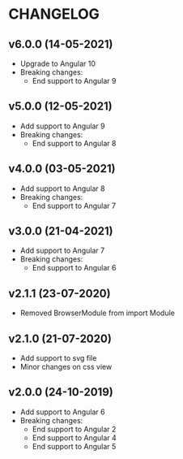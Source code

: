 # CHANGELOG

## v6.0.0 (14-05-2021)

- Upgrade to Angular 10
- Breaking changes:
  - End support to Angular 9

## v5.0.0 (12-05-2021)

- Add support to Angular 9
- Breaking changes:
  - End support to Angular 8

## v4.0.0 (03-05-2021)

- Add support to Angular 8
- Breaking changes:
  - End support to Angular 7

## v3.0.0 (21-04-2021)

- Add support to Angular 7
- Breaking changes:
  - End support to Angular 6
  
## v2.1.1 (23-07-2020)

- Removed BrowserModule from import Module

## v2.1.0 (21-07-2020)

- Add support to svg file
- Minor changes on css view

## v2.0.0 (24-10-2019)

- Add support to Angular 6
- Breaking changes:
  - End support to Angular 2
  - End support to Angular 4
  - End support to Angular 5
